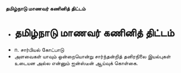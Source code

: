 **தமிழ்நாடு மாணவர் கணினித் திட்டம்**
- # தமிழ்நாடு மாணவர் கணினித் திட்டம்
- n. சார்பியல் கோட்பாடு
- அளவைகள் யாவும் ஒன்றையொன்று சார்ந்தன்றித் தனிரநிலை இயல்புகள் உடையன அல்ல என்னும் ஐன்ஸ்டீன் ஆய்வுக் கொள்கை.

